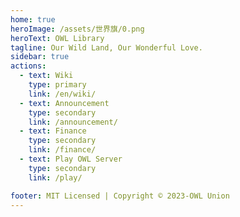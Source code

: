 ```yaml
---
home: true
heroImage: /assets/世界旗/0.png
heroText: OWL Library
tagline: Our Wild Land, Our Wonderful Love.
sidebar: true
actions:
  - text: Wiki
    type: primary 
    link: /en/wiki/
  - text: Announcement
    type: secondary 
    link: /announcement/
  - text: Finance
    type: secondary 
    link: /finance/
  - text: Play OWL Server
    type: secondary
    link: /play/

footer: MIT Licensed | Copyright © 2023-OWL Union
---
```

